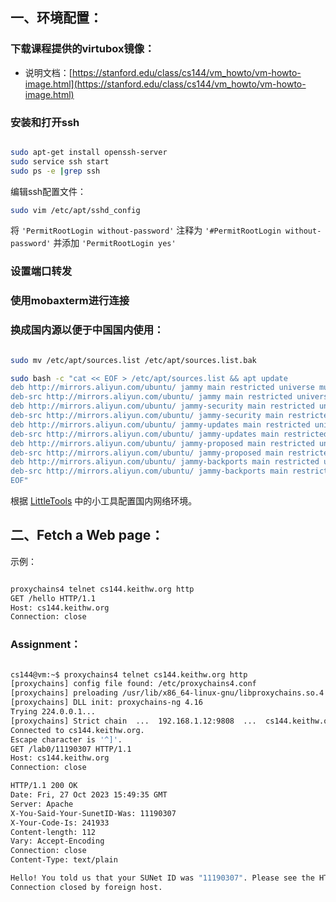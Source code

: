 ## 一、环境配置：

### 下载课程提供的virtubox镜像：
- 说明文档：[https://stanford.edu/class/cs144/vm_howto/vm-howto-image.html](https://stanford.edu/class/cs144/vm_howto/vm-howto-image.html)

### 安装和打开ssh

```bash

sudo apt-get install openssh-server
sudo service ssh start
sudo ps -e |grep ssh

```

编辑ssh配置文件：

```bash
sudo vim /etc/apt/sshd_config
```

将 `'PermitRootLogin without-password'` 注释为 `'#PermitRootLogin without-password'` 并添加 `'PermitRootLogin yes'`

### 设置端口转发

### 使用mobaxterm进行连接

### 换成国内源以便于中国国内使用：

```bash

sudo mv /etc/apt/sources.list /etc/apt/sources.list.bak

sudo bash -c "cat << EOF > /etc/apt/sources.list && apt update 
deb http://mirrors.aliyun.com/ubuntu/ jammy main restricted universe multiverse
deb-src http://mirrors.aliyun.com/ubuntu/ jammy main restricted universe multiverse
deb http://mirrors.aliyun.com/ubuntu/ jammy-security main restricted universe multiverse
deb-src http://mirrors.aliyun.com/ubuntu/ jammy-security main restricted universe multiverse
deb http://mirrors.aliyun.com/ubuntu/ jammy-updates main restricted universe multiverse
deb-src http://mirrors.aliyun.com/ubuntu/ jammy-updates main restricted universe multiverse
deb http://mirrors.aliyun.com/ubuntu/ jammy-proposed main restricted universe multiverse
deb-src http://mirrors.aliyun.com/ubuntu/ jammy-proposed main restricted universe multiverse
deb http://mirrors.aliyun.com/ubuntu/ jammy-backports main restricted universe multiverse
deb-src http://mirrors.aliyun.com/ubuntu/ jammy-backports main restricted universe multiverse
EOF"

```

根据 [LittleTools](https://github.com/BH3GEI/LittleTools) 中的小工具配置国内网络环境。

## 二、Fetch a Web page：

示例：

```bash

proxychains4 telnet cs144.keithw.org http
GET /hello HTTP/1.1
Host: cs144.keithw.org
Connection: close

```

### Assignment：

```bash

cs144@vm:~$ proxychains4 telnet cs144.keithw.org http
[proxychains] config file found: /etc/proxychains4.conf
[proxychains] preloading /usr/lib/x86_64-linux-gnu/libproxychains.so.4
[proxychains] DLL init: proxychains-ng 4.16
Trying 224.0.0.1...
[proxychains] Strict chain  ...  192.168.1.12:9808  ...  cs144.keithw.org:80  ...  OK
Connected to cs144.keithw.org.
Escape character is '^]'.
GET /lab0/11190307 HTTP/1.1
Host: cs144.keithw.org
Connection: close

HTTP/1.1 200 OK
Date: Fri, 27 Oct 2023 15:49:35 GMT
Server: Apache
X-You-Said-Your-SunetID-Was: 11190307
X-Your-Code-Is: 241933
Content-length: 112
Vary: Accept-Encoding
Connection: close
Content-Type: text/plain

Hello! You told us that your SUNet ID was "11190307". Please see the HTTP headers (above) for your secret code.
Connection closed by foreign host.

```

